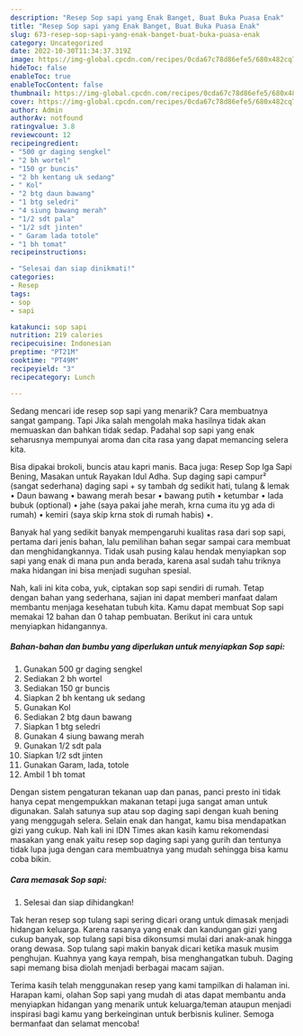 ```yaml
---
description: "Resep Sop sapi yang Enak Banget, Buat Buka Puasa Enak"
title: "Resep Sop sapi yang Enak Banget, Buat Buka Puasa Enak"
slug: 673-resep-sop-sapi-yang-enak-banget-buat-buka-puasa-enak
category: Uncategorized
date: 2022-10-30T11:34:37.319Z
image: https://img-global.cpcdn.com/recipes/0cda67c78d86efe5/680x482cq70/sop-sapi-foto-resep-utama.jpg
hideToc: false
enableToc: true
enableTocContent: false
thumbnail: https://img-global.cpcdn.com/recipes/0cda67c78d86efe5/680x482cq70/sop-sapi-foto-resep-utama.jpg
cover: https://img-global.cpcdn.com/recipes/0cda67c78d86efe5/680x482cq70/sop-sapi-foto-resep-utama.jpg
author: Admin
authorAv: notfound
ratingvalue: 3.8
reviewcount: 12
recipeingredient:
- "500 gr daging sengkel"
- "2 bh wortel"
- "150 gr buncis"
- "2 bh kentang uk sedang"
- " Kol"
- "2 btg daun bawang"
- "1 btg seledri"
- "4 siung bawang merah"
- "1/2 sdt pala"
- "1/2 sdt jinten"
- " Garam lada totole"
- "1 bh tomat"
recipeinstructions:

- "Selesai dan siap dinikmati!"
categories:
- Resep
tags:
- sop
- sapi

katakunci: sop sapi 
nutrition: 219 calories
recipecuisine: Indonesian
preptime: "PT21M"
cooktime: "PT49M"
recipeyield: "3"
recipecategory: Lunch

---
```



Sedang mencari ide resep sop sapi yang menarik? Cara membuatnya sangat gampang. Tapi Jika salah mengolah maka hasilnya tidak akan memuaskan dan bahkan tidak sedap. Padahal sop sapi yang enak seharusnya mempunyai aroma dan cita rasa yang dapat memancing selera kita.


Bisa dipakai brokoli, buncis atau kapri manis. Baca juga: Resep Sop Iga Sapi Bening, Masakan untuk Rayakan Idul Adha. Sup daging sapi campur² (sangat sederhana) daging sapi + sy tambah dg sedikit hati, tulang &amp; lemak • Daun bawang • bawang merah besar • bawang putih • ketumbar • lada bubuk (optional) • jahe (saya pakai jahe merah, krna cuma itu yg ada di rumah) • kemiri (saya skip krna stok di rumah habis) •.

Banyak hal yang sedikit banyak mempengaruhi kualitas rasa dari sop sapi, pertama dari jenis bahan, lalu pemilihan bahan segar sampai cara membuat dan menghidangkannya. Tidak usah pusing kalau hendak menyiapkan sop sapi yang enak di mana pun anda berada, karena asal sudah tahu triknya maka hidangan ini bisa menjadi suguhan spesial.


Nah, kali ini kita coba, yuk, ciptakan sop sapi sendiri di rumah. Tetap dengan bahan yang sederhana, sajian ini dapat memberi manfaat dalam membantu menjaga kesehatan tubuh kita. Kamu dapat membuat Sop sapi memakai 12 bahan dan 0 tahap pembuatan. Berikut ini cara untuk menyiapkan hidangannya.

<!--inarticleads1-->

##### Bahan-bahan dan bumbu yang diperlukan untuk menyiapkan Sop sapi:

1. Gunakan 500 gr daging sengkel
1. Sediakan 2 bh wortel
1. Sediakan 150 gr buncis
1. Siapkan 2 bh kentang uk sedang
1. Gunakan  Kol
1. Sediakan 2 btg daun bawang
1. Siapkan 1 btg seledri
1. Gunakan 4 siung bawang merah
1. Gunakan 1/2 sdt pala
1. Siapkan 1/2 sdt jinten
1. Gunakan  Garam, lada, totole
1. Ambil 1 bh tomat


Dengan sistem pengaturan tekanan uap dan panas, panci presto ini tidak hanya cepat mengempukkan makanan tetapi juga sangat aman untuk digunakan. Salah satunya sup atau sop daging sapi dengan kuah bening yang menggugah selera. Selain enak dan hangat, kamu bisa mendapatkan gizi yang cukup. Nah kali ini IDN Times akan kasih kamu rekomendasi masakan yang enak yaitu resep sop daging sapi yang gurih dan tentunya tidak lupa juga dengan cara membuatnya yang mudah sehingga bisa kamu coba bikin. 

<!--inarticleads2-->

##### Cara memasak Sop sapi:


1. Selesai dan siap dihidangkan!

Tak heran resep sop tulang sapi sering dicari orang untuk dimasak menjadi hidangan keluarga. Karena rasanya yang enak dan kandungan gizi yang cukup banyak, sop tulang sapi bisa dikonsumsi mulai dari anak-anak hingga orang dewasa. Sop tulang sapi makin banyak dicari ketika masuk musim penghujan. Kuahnya yang kaya rempah, bisa menghangatkan tubuh. Daging sapi memang bisa diolah menjadi berbagai macam sajian. 

Terima kasih telah menggunakan resep yang kami tampilkan di halaman ini. Harapan kami, olahan Sop sapi yang mudah di atas dapat membantu anda menyiapkan hidangan yang menarik untuk keluarga/teman ataupun menjadi inspirasi bagi kamu yang berkeinginan untuk berbisnis kuliner. Semoga bermanfaat dan selamat mencoba!
